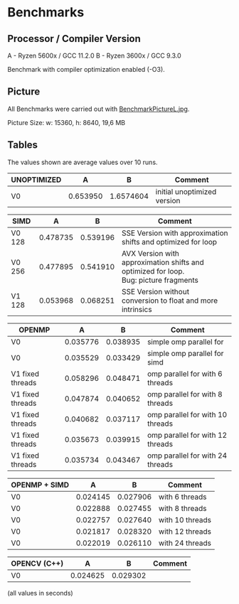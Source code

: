 # Benchmarks

## Processor / Compiler Version

A - Ryzen 5600x / GCC 11.2.0
B - Ryzen 3600x / GCC 9.3.0

Benchmark with compiler optimization enabled (-O3).

## Picture

All Benchmarks were carried out with [BenchmarkPictureL.jpg](https://drive.google.com/file/d/1VS0r1vs5GeAXDvkbd77-Uifat9tqF65I/view?usp=sharing).  

Picture Size: w: 15360, h: 8640, 19,6 MB  

## Tables

The values ​​shown are average values ​​over 10 runs.  

UNOPTIMIZED | A  | B | Comment
-------- | -------- | -------- | --------
V0   | 0.653950   | 1.6574604   | initial unoptimized version

SIMD | A  | B | Comment
-------- | -------- | -------- | --------
V0 128   | 0.478735   | 0.539196   | SSE Version with approximation shifts and optimized for loop
V0 256   | 0.477895   | 0.541910   | AVX Version with approximation shifts and optimized for loop. <br />Bug: picture fragments
V1 128   | 0.053968   | 0.068251  | SSE Version without conversion to float and more intrinsics

OPENMP | A  | B | Comment
-------- | -------- | -------- | --------
V0   | 0.035776   | 0.038935   | simple omp parallel for
V0   | 0.035529   | 0.033429   | simple omp parallel for simd
V1 fixed threads  | 0.058296   | 0.048471   | omp parallel for with 6 threads
V1 fixed threads  | 0.047874   | 0.040652  | omp parallel for with 8 threads
V1 fixed threads  | 0.040682   | 0.037117  | omp parallel for with 10 threads
V1 fixed threads  | 0.035673   | 0.039915  | omp parallel for with 12 threads
V1 fixed threads  | 0.035734   | 0.043467   | omp parallel for with 24 threads

OPENMP + SIMD | A  | B | Comment
-------- | -------- | -------- | --------
V0 | 0.024145   | 0.027906   | with 6 threads
V0 | 0.022888   | 0.027455   | with 8 threads
V0 | 0.022757   | 0.027640   | with 10 threads
V0 | 0.021817   | 0.028320   | with 12 threads
V0 | 0.022019   | 0.026110  | with 24 threads

OPENCV (C++) | A  | B | Comment
-------- | -------- | -------- | --------
V0 | 0.024625   | 0.029302   |

(all values in seconds)
